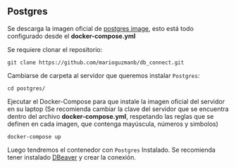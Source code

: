 ## Postgres
Se descarga la imagen oficial  de [postgres image](https://hub.docker.com/_/postgres), esto está todo configurado desde el **docker-compose.yml**

Se requiere clonar el repositorio:
```$console
git clone https://github.com/marioguzmanb/db_connect.git
```
Cambiarse de carpeta al servidor que queremos instalar `Postgres`:
```$console
cd postgres/
```
Ejecutar el Docker-Compose para que instale la imagen oficial del servidor en su laptop (Se recomienda cambiar la clave del servidor que se encuentra dentro del archivo **docker-compose.yml**, respetando las reglas que se definen en cada imagen, que contenga mayúscula, números y simbolos)
```$console
docker-compose up
```
Luego tendremos el contenedor con `Postgres` Instalado. Se recomienda tener instalado [DBeaver](https://dbeaver.io) y crear la conexión.